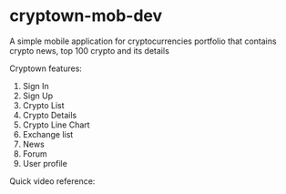 # cryptown-mob-dev
 A simple mobile application for cryptocurrencies portfolio that contains crypto news, top 100 crypto and its details
 
 Cryptown features:
 1. Sign In
 2. Sign Up
 3. Crypto List
 4. Crypto Details
 5. Crypto Line Chart
 6. Exchange list
 7. News
 8. Forum
 9. User profile
 
 Quick video reference:
 
